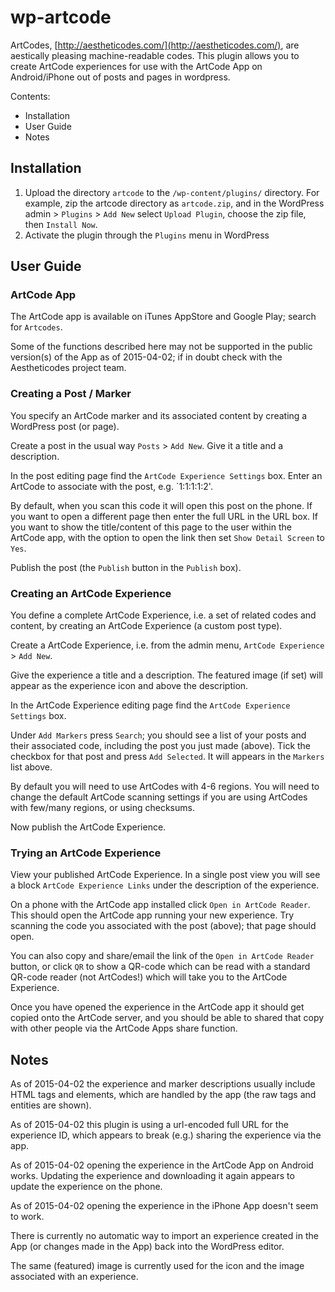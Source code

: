 # wp-artcode

ArtCodes, [http://aestheticodes.com/](http://aestheticodes.com/), are aestically pleasing machine-readable codes. This plugin allows you to create ArtCode experiences for use with the ArtCode App on Android/iPhone out of posts and pages in wordpress. 

Contents:

- Installation
- User Guide
- Notes

## Installation

1. Upload the directory `artcode` to the `/wp-content/plugins/` directory. For example, zip the artcode directory as `artcode.zip`, and in the WordPress admin > `Plugins` > `Add New` select `Upload Plugin`, choose the zip file, then `Install Now`.
1. Activate the plugin through the `Plugins` menu in WordPress

## User Guide

### ArtCode App

The ArtCode app is available on iTunes AppStore and Google Play; search for `Artcodes`.

Some of the functions described here may not be supported in the public version(s) of the App as of 2015-04-02; if in doubt check with the Aestheticodes project team.

### Creating a Post / Marker 

You specify an ArtCode marker and its associated content by creating a WordPress post (or page).

Create a post in the usual way `Posts` > `Add New`. Give it a title and a description. 

In the post editing page find the `ArtCode Experience Settings` box. Enter an ArtCode to associate with the post, e.g. `1:1:1:1:2'. 

By default, when you scan this code it will open this post on the phone. If you want to open a different page then enter the full URL in the URL box. If you want to show the title/content of this page to the user within the ArtCode app, with the option to open the link then set `Show Detail Screen` to `Yes`.

Publish the post (the `Publish` button in the `Publish` box).

### Creating an ArtCode Experience

You define a complete ArtCode Experience, i.e. a set of related codes and content, by creating an ArtCode Experience (a custom post type).

Create a ArtCode Experience, i.e. from the admin menu, `ArtCode Experience` > `Add New`.

Give the experience a title and a description. The featured image (if set) will appear as the experience icon and above the description.

In the ArtCode Experience editing page find the `ArtCode Experience Settings` box. 

Under `Add Markers` press `Search`; you should see a list of your posts and their associated code, including the post you just made (above). Tick the checkbox for that post and press `Add Selected`. It will appears in the `Markers` list above.

By default you will need to use ArtCodes with 4-6 regions. You will need to change the default ArtCode scanning settings if you are using ArtCodes with few/many regions, or using checksums. 

Now publish the ArtCode Experience.

### Trying an ArtCode Experience

View your published ArtCode Experience. In a single post view you will see a block `ArtCode Experience Links` under the description of the experience. 

On a phone with the ArtCode app installed click `Open in ArtCode Reader`. This should open the ArtCode app running your new experience. Try scanning the code you associated with the post (above); that page should open.

You can also copy and share/email the link of the `Open in ArtCode Reader` button, or click `QR` to show a QR-code which can be read with a standard QR-code reader (not ArtCodes!) which will take you to the ArtCode Experience.

Once you have opened the experience in the ArtCode app it should get copied onto the ArtCode server, and you should be able to shared that copy with other people via the ArtCode Apps share function.

## Notes

As of 2015-04-02 the experience and marker descriptions usually include HTML tags and elements, which are handled by the app (the raw tags and entities are shown).

As of 2015-04-02 this plugin is using a url-encoded full URL for the experience ID, which appears to break (e.g.) sharing the experience via the app. 

As of 2015-04-02 opening the experience in the ArtCode App on Android works. Updating the experience and downloading it again appears to update the experience on the phone.

As of 2015-04-02 opening the experience in the iPhone App doesn't seem to work.

There is currently no automatic way to import an experience created in the App (or changes made in the App) back into the WordPress editor.

The same (featured) image is currently used for the icon and the image associated with an experience.

